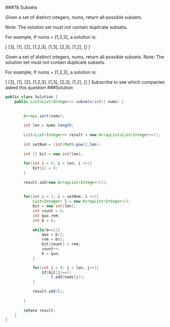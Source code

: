 ###78 Subsets

Given a set of distinct integers, nums, return all possible subsets.

Note: The solution set must not contain duplicate subsets.


For example,
If nums = [1,2,3], a solution is:


[
  [3],
  [1],
  [2],
  [1,2,3],
  [1,3],
  [2,3],
  [1,2],
  []
]

Given a set of distinct integers, nums, return all possible subsets.
Note: The solution set must not contain duplicate subsets.

For example,
If nums = [1,2,3], a solution is:

[
  [3],
  [1],
  [2],
  [1,2,3],
  [1,3],
  [2,3],
  [1,2],
  []
]
Subscribe to see which companies asked this question
###Solution
```java
public class Solution {
    public List<List<Integer>> subsets(int[] nums) {
        
        
        Arrays.sort(nums);
        
        int len = nums.length;
        
        List<List<Integer>> result = new ArrayList<List<Integer>>();
        
        int setNum = (int)Math.pow(2,len);
        
        int [] bit = new int[len];
        
        for(int i = 0; i < len; i ++){
            bit[i] = 0;
        }
        
        result.add(new ArrayList<Integer>());
        
        
        for(int i = 1; i < setNum; i ++){
            List<Integer> l = new ArrayList<Integer>();
            bit = new int[len];
            int count = 0;
            int quo,rem;
            int b = i;
            
            while(b>=1){
                quo = b/2;
                rem = b%2;
                bit[count] = rem;
                count++;
                b = quo;
            }

            for(int j = 0; j < len; j++){
                if(bit[j]==1)
                    l.add(nums[j]);
            }
            
            result.add(l);
            
        }
        
        return result;
    }
}